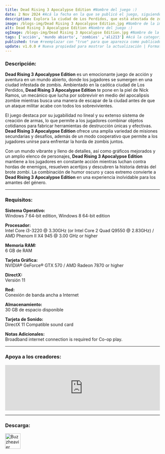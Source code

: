 ```yaml
---
title: Dead Rising 3 Apocalypse Edition #Nombre del juego :)
date: 2 Nov 2024 #Acá la fecha en la que se publicó el juego, siguiendo este formato: Dia "30", Mes "Oct", Año "2024" = como debe quedar: 30 Oct 2024
description: Explora la ciudad de Los Perdidos, que está atestada de zombis, y encuentra la manera de salir antes de que un ataque militar destruya la ciudad por completo, con todo lo que haya en su interior. #Acá una mini descripción del juego
image: /blogs-img/Dead Rising 3 Apocalypse Edition.jpg #Nombre de la imagen, por lo general es exactamente el mismo nombre que el juego excluyendo lo ":" (Dos puntos)
alt: Dead Rising 3 Apocalypse Edition #Nombre del juego :)
ogImage: /blogs-img/Dead Rising 3 Apocalypse Edition.jpg #Nombre de la imagen, por lo general es exactamente el mismo nombre que el juego excluyendo lo ":" (Dos puntos)
tags: ['acción', 'mundo abierto', 'zombies' ,'ali213'] #Acá la categoría o categorías del juego, si es más de una se coloca en este formato: ['categoría1', 'categoría2']
published: true #reemplazar con "true" para que aparezca como publicado
update: v1.0.0 # Nueva propiedad para mostrar la actualización | Formato: v1.0.0
---
```


<!--En VSCode seleccionando una palabra, por ejemplo: "Dead Rising 3 Apocalypse Edition" y apretando Ctrl+F2 se seleccionan todas las palabras iguales-->

### Descripción:
**Dead Rising 3 Apocalypse Edition** es un emocionante juego de acción y aventura en un mundo abierto, donde los jugadores se sumergen en una ciudad infestada de zombis. Ambientado en la caótica ciudad de Los Perdidos, **Dead Rising 3 Apocalypse Edition** te pone en la piel de Nick Ramos, un mecánico que lucha por sobrevivir en medio del apocalipsis zombie mientras busca una manera de escapar de la ciudad antes de que un ataque militar acabe con todos los sobrevivientes.

El juego destaca por su jugabilidad no lineal y su extenso sistema de creación de armas, lo que permite a los jugadores combinar objetos cotidianos para fabricar herramientas de destrucción únicas y efectivas. **Dead Rising 3 Apocalypse Edition** ofrece una amplia variedad de misiones secundarias y desafíos, además de un modo cooperativo que permite a los jugadores unirse para enfrentar la horda de zombis juntos.

Con un mundo vibrante y lleno de detalles, así como gráficos mejorados y un amplio elenco de personajes, **Dead Rising 3 Apocalypse Edition** mantiene a los jugadores en constante acción mientras luchan contra hordas de enemigos, resuelven acertijos y descubren la historia detrás del brote zombi. La combinación de humor oscuro y caos extremo convierte a **Dead Rising 3 Apocalypse Edition** en una experiencia inolvidable para los amantes del género.

<!--Prompt para Chat-GPT: Hazme una descripción para el juego "Dead Rising 3 Apocalypse Edition" y cada que menciones "Dead Rising 3 Apocalypse Edition" ponlo en negrita -->

---

### Requisitos:
**Sistema Operativo:**  
Windows 7 64-bit edition, Windows 8 64-bit edition

**Procesador:**  
Intel Core i3-3220 @ 3.30GHz (or Intel Core 2 Quad Q9550 @ 2.83GHz) / AMD Phenom II X4 945 @ 3.00 GHz or higher

**Memoria RAM:**  
6 GB de RAM

**Tarjeta Gráfica:**  
NVIDIA® GeForce® GTX 570 / AMD Radeon 7870 or higher

**DirectX:**  
Versión 11

**Red:**  
Conexión de banda ancha a Internet

**Almacenamiento:**  
30 GB de espacio disponible

**Tarjeta de Sonido:**  
DirectX 11 Compatible sound card

**Notas Adicionales:**  
Broadband internet connection is required for Co-op play.

<!--Si falta o sobra un requisito se quita o se agrega manteniendo el mismo formato-->

---

### Apoya a los creadores:
<iframe src="https://store.steampowered.com/widget/265550/" frameborder="0" style="background-color: transparent; width: 100% !important; aspect-ratio: 646 / 190;"></iframe>

<!--Reemplazar los numeros (AppID) del juego (en este caso 2668510) por el numero (AppID) correspondiente con el juego a publicar-->
<!--El AppID se encuentra en la URL del Juego en Steam-->

---

### Descarga:

[<img src="https://gist.github.com/cxmeel/0dbc95191f239b631c3874f4ccf114e2/raw/download.svg" alt="Buzzheavier" height="50" />](https://buzzheavier.com/f/GLLlnukMoAA=)

<!-- # se debe reemplazar por el link de descarga-->

<!--NOMBRE-DEL-SERVICIO se debe reemplazar por el servicio donde está subido el juego-->
